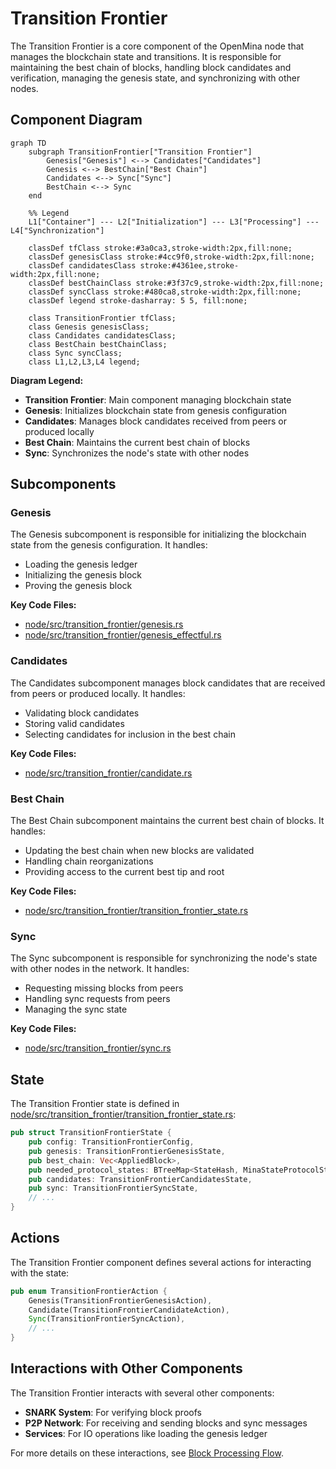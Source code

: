 # Transition Frontier

The Transition Frontier is a core component of the OpenMina node that manages the blockchain state and transitions. It is responsible for maintaining the best chain of blocks, handling block candidates and verification, managing the genesis state, and synchronizing with other nodes.

## Component Diagram

```mermaid
graph TD
    subgraph TransitionFrontier["Transition Frontier"]
        Genesis["Genesis"] <--> Candidates["Candidates"]
        Genesis <--> BestChain["Best Chain"]
        Candidates <--> Sync["Sync"]
        BestChain <--> Sync
    end

    %% Legend
    L1["Container"] --- L2["Initialization"] --- L3["Processing"] --- L4["Synchronization"]

    classDef tfClass stroke:#3a0ca3,stroke-width:2px,fill:none;
    classDef genesisClass stroke:#4cc9f0,stroke-width:2px,fill:none;
    classDef candidatesClass stroke:#4361ee,stroke-width:2px,fill:none;
    classDef bestChainClass stroke:#3f37c9,stroke-width:2px,fill:none;
    classDef syncClass stroke:#480ca8,stroke-width:2px,fill:none;
    classDef legend stroke-dasharray: 5 5, fill:none;

    class TransitionFrontier tfClass;
    class Genesis genesisClass;
    class Candidates candidatesClass;
    class BestChain bestChainClass;
    class Sync syncClass;
    class L1,L2,L3,L4 legend;
```

**Diagram Legend:**

-   **Transition Frontier**: Main component managing blockchain state
-   **Genesis**: Initializes blockchain state from genesis configuration
-   **Candidates**: Manages block candidates received from peers or produced locally
-   **Best Chain**: Maintains the current best chain of blocks
-   **Sync**: Synchronizes the node's state with other nodes

## Subcomponents

### Genesis

The Genesis subcomponent is responsible for initializing the blockchain state from the genesis configuration. It handles:

-   Loading the genesis ledger
-   Initializing the genesis block
-   Proving the genesis block

**Key Code Files:**

-   [node/src/transition_frontier/genesis.rs](../../../node/src/transition_frontier/genesis.rs)
-   [node/src/transition_frontier/genesis_effectful.rs](../../../node/src/transition_frontier/genesis_effectful.rs)

### Candidates

The Candidates subcomponent manages block candidates that are received from peers or produced locally. It handles:

-   Validating block candidates
-   Storing valid candidates
-   Selecting candidates for inclusion in the best chain

**Key Code Files:**

-   [node/src/transition_frontier/candidate.rs](../../../node/src/transition_frontier/candidate.rs)

### Best Chain

The Best Chain subcomponent maintains the current best chain of blocks. It handles:

-   Updating the best chain when new blocks are validated
-   Handling chain reorganizations
-   Providing access to the current best tip and root

**Key Code Files:**

-   [node/src/transition_frontier/transition_frontier_state.rs](../../../node/src/transition_frontier/transition_frontier_state.rs)

### Sync

The Sync subcomponent is responsible for synchronizing the node's state with other nodes in the network. It handles:

-   Requesting missing blocks from peers
-   Handling sync requests from peers
-   Managing the sync state

**Key Code Files:**

-   [node/src/transition_frontier/sync.rs](../../../node/src/transition_frontier/sync.rs)

## State

The Transition Frontier state is defined in [node/src/transition_frontier/transition_frontier_state.rs](../../../node/src/transition_frontier/transition_frontier_state.rs):

```rust
pub struct TransitionFrontierState {
    pub config: TransitionFrontierConfig,
    pub genesis: TransitionFrontierGenesisState,
    pub best_chain: Vec<AppliedBlock>,
    pub needed_protocol_states: BTreeMap<StateHash, MinaStateProtocolStateValueStableV2>,
    pub candidates: TransitionFrontierCandidatesState,
    pub sync: TransitionFrontierSyncState,
    // ...
}
```

## Actions

The Transition Frontier component defines several actions for interacting with the state:

```rust
pub enum TransitionFrontierAction {
    Genesis(TransitionFrontierGenesisAction),
    Candidate(TransitionFrontierCandidateAction),
    Sync(TransitionFrontierSyncAction),
    // ...
}
```

## Interactions with Other Components

The Transition Frontier interacts with several other components:

-   **SNARK System**: For verifying block proofs
-   **P2P Network**: For receiving and sending blocks and sync messages
-   **Services**: For IO operations like loading the genesis ledger

For more details on these interactions, see [Block Processing Flow](../../architecture/block-processing.md).
